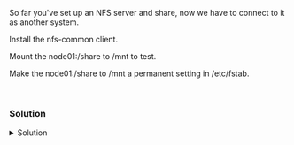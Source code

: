 So far you've set up an NFS server and share, now we have to connect to it as another system.

Install the nfs-common client.

Mount the node01:/share to /mnt to test.

Make the node01:/share to /mnt a permanent setting in /etc/fstab.

<br>

### Solution
<details>
<summary>Solution</summary>
Install the nfs-common client

```plain
apt -y install nfs-common
```

Test the mount point to verify we can connect.

```plain
mount node01:/share /mnt
```

Let's examine the mount point in our system.

```plain
df -h /mnt
```

Let's verify we can write into this directory.

```plain
touch /mnt/test1
ls -l /mnt
```

Remove the mount point so we can mount it via /etc/fstab

```plain
umount -l /mnt
```

Edit /etc/fstab and add the line 
` node01:/share /mnt nfs defaults 0 0 `

```plain
vi /etc/fstab
```

Now we use the /etc/fstab to ensure that the mount point correctly mounts on reboot. This is an old system administrator trick.

```plain
mount -a
```

If this works, the system is set up correctly. Let's check our mount point again.

```plain
df -h /mnt
```

Let's do one last write check to ensure everything is working correctly

```plain
touch /mnt/finalcheck
ls -l /mnt/finalcheck
```

If that's all worked, then the system is correctly set up.

</details>